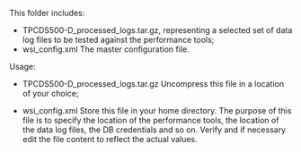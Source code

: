 This folder includes:

- TPCDS500-D_processed_logs.tar.gz, representing a selected set of data log files to be tested against the performance tools;
- wsi_config.xml The master configuration file.

Usage:

- TPCDS500-D_processed_logs.tar.gz
Uncompress this file in a location of your choice;

- wsi_config.xml
Store this file in your home directory. The purpose of this file is to specify the location of the performance tools, the location of the data log files, the DB credentials and so on.
Verify and if necessary edit the file content to reflect the actual values.
